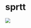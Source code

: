 # sprtt
<a href="https://codecov.io/gh/Lucy-333/sprt">
  <img src="https://codecov.io/gh/Lucy-333/sprt/branch/main/graph/badge.svg?token=IQHTDTRBAW"/>
</a>
